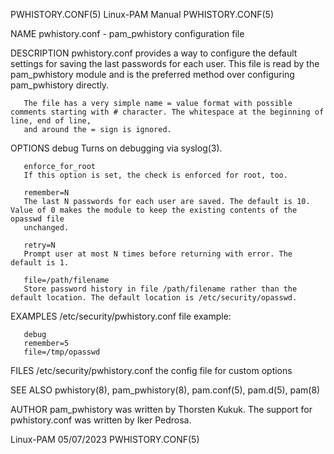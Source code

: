 PWHISTORY.CONF(5)						       Linux-PAM Manual							     PWHISTORY.CONF(5)

NAME
       pwhistory.conf - pam_pwhistory configuration file

DESCRIPTION
       pwhistory.conf provides a way to configure the default settings for saving the last passwords for each user. This file is read by the pam_pwhistory
       module and is the preferred method over configuring pam_pwhistory directly.

       The file has a very simple name = value format with possible comments starting with # character. The whitespace at the beginning of line, end of line,
       and around the = sign is ignored.

OPTIONS
       debug
	   Turns on debugging via syslog(3).

       enforce_for_root
	   If this option is set, the check is enforced for root, too.

       remember=N
	   The last N passwords for each user are saved. The default is 10. Value of 0 makes the module to keep the existing contents of the opasswd file
	   unchanged.

       retry=N
	   Prompt user at most N times before returning with error. The default is 1.

       file=/path/filename
	   Store password history in file /path/filename rather than the default location. The default location is /etc/security/opasswd.

EXAMPLES
       /etc/security/pwhistory.conf file example:

	   debug
	   remember=5
	   file=/tmp/opasswd

FILES
       /etc/security/pwhistory.conf
	   the config file for custom options

SEE ALSO
       pwhistory(8), pam_pwhistory(8), pam.conf(5), pam.d(5), pam(8)

AUTHOR
       pam_pwhistory was written by Thorsten Kukuk. The support for pwhistory.conf was written by Iker Pedrosa.

Linux-PAM								  05/07/2023							     PWHISTORY.CONF(5)
